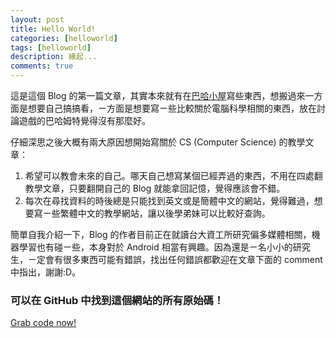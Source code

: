 ```yaml
---
layout: post
title: Hello World!
categories: [helloworld]
tags: [helloworld]
description: 緣起...
comments: true
---
```


這是這個 Blog 的第一篇文章，其實本來就有在<a href="http://home.gamer.com.tw/homeindex.php?owner=npes87184">巴哈小屋</a>寫些東西，想搬過來一方面是想要自己搞搞看，ㄧ方面是想要寫ㄧ些比較關於電腦科學相關的東西，放在討論遊戲的巴哈姆特覺得沒有那麼好。

仔細深思之後大概有兩大原因想開始寫關於 CS (Computer Science) 的教學文章：

1. 希望可以教會未來的自己。哪天自己想寫某個已經弄過的東西，不用在四處翻教學文章，只要翻開自己的 Blog 就能拿回記憶，覺得應該會不錯。 
2. 每次在尋找資料的時後總是只能找到英文或是簡體中文的網站，覺得難過，想要寫ㄧ些繁體中文的教學網站，讓以後學弟妹可以比較好查詢。

簡單自我介紹一下，Blog 的作者目前正在就讀台大資工所研究偏多媒體相關，機器學習也有碰ㄧ些，本身對於 Android 相當有興趣。因為還是ㄧ名小小的研究生，ㄧ定會有很多東西可能有錯誤，找出任何錯誤都歡迎在文章下面的 comment 中指出，謝謝:D。


### 可以在 GitHub 中找到這個網站的所有原始碼！

<a class="btn btn-default" href="https://github.com/npes87184/npes87184.github.io">Grab code now!</a>
